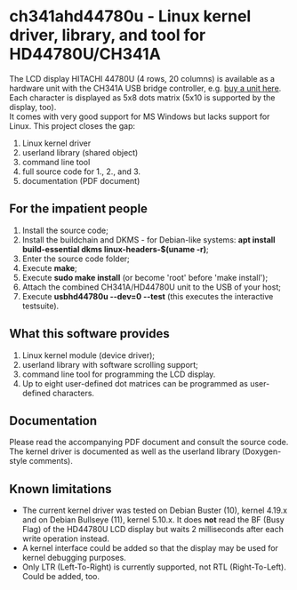 # ch341ahd44780u - Linux kernel driver, library, and tool for HD44780U/CH341A
The LCD display HITACHI 44780U (4 rows, 20 columns) is available as a hardware unit with the CH341A USB bridge controller, e.g. [buy a unit here](https://www.electronic-software-shop.com/lng/en/hardware/displays-usb/?language=en "www.electronic-software-shop.com").  
Each character is displayed as 5x8 dots matrix (5x10 is supported by the display, too).  
It comes with very good support for MS Windows but lacks support for Linux. This project closes the gap:
1. Linux kernel driver
2. userland library (shared object)
3. command line tool
4. full source code for 1., 2., and 3.
5. documentation (PDF document)

## For the impatient people
1. Install the source code;
2. Install the buildchain and DKMS - for Debian-like systems: **apt install build-essential dkms linux-headers-$(uname -r)**;
3. Enter the source code folder;
4. Execute **make**;
5. Execute **sudo make install** (or become 'root' before 'make install');
6. Attach the combined CH341A/HD44780U unit to the USB of your host;
7. Execute **usbhd44780u --dev=0 --test** (this executes the interactive testsuite).

## What this software provides
1. Linux kernel module (device driver);
2. userland library with software scrolling support;
3. command line tool for programming the LCD display.
4. Up to eight user-defined dot matrices can be programmed as user-defined characters.

## Documentation
Please read the accompanying PDF document and consult the source code. The kernel driver is documented as well as the userland library (Doxygen-style comments).

## Known limitations
* The current kernel driver was tested on Debian Buster (10), kernel 4.19.x and on Debian Bullseye (11), kernel 5.10.x. It does **not** read the BF (Busy Flag) of the HD44780U LCD display but waits 2 milliseconds after each write operation instead.
* A kernel interface could be added so that the display may be used for kernel debugging purposes.
* Only LTR (Left-To-Right) is currently supported, not RTL (Right-To-Left). Could be added, too.


